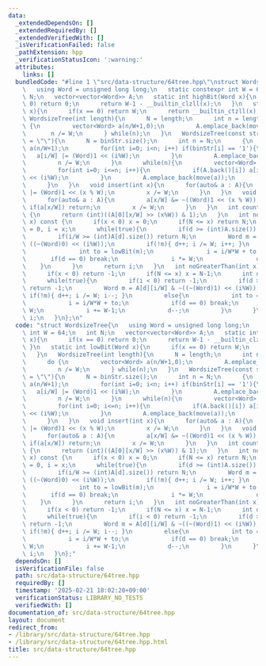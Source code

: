 ```yaml
---
data:
  _extendedDependsOn: []
  _extendedRequiredBy: []
  _extendedVerifiedWith: []
  _isVerificationFailed: false
  _pathExtension: hpp
  _verificationStatusIcon: ':warning:'
  attributes:
    links: []
  bundledCode: "#line 1 \"src/data-structure/64tree.hpp\"\nstruct WordsizeTree{\n\
    \   using Word = unsigned long long;\n   static constexpr int W = 64;\n   int\
    \ N;\n   vector<vector<Word>> A;\n   static int highBit(Word x){\n      if(x ==\
    \ 0) return 0;\n      return W-1 - __builtin_clzll(x);\n   }\n   static int lowBit(Word\
    \ x){\n      if(x == 0) return W;\n      return __builtin_ctzll(x);\n   }\n  \
    \ WordsizeTree(int length){\n      N = length;\n      int n = length;\n      do\
    \ {\n         vector<Word> a(n/W+1,0);\n         A.emplace_back(move(a));\n  \
    \       n /= W;\n      } while(n);\n   }\n   WordsizeTree(const string& binStr\
    \ = \"\"){\n      N = binStr.size();\n      int n = N;\n      {\n         vector<Word>\
    \ a(n/W+1);\n         for(int i=0; i<n; i++) if(binStr[i] == '1'){\n         \
    \   a[i/W] |= (Word)1 << (i%W);\n         }\n         A.emplace_back(move(a));\n\
    \         n /= W;\n      }\n      while(n){\n         vector<Word> a(n/W+1,0);\n\
    \         for(int i=0; i<=n; i++){\n            if(A.back()[i]) a[i/W] |= (Word)1\
    \ << (i%W);\n         }\n         A.emplace_back(move(a));\n         n /= W;\n\
    \      }\n   }\n   void insert(int x){\n      for(auto& a : A){\n         a[x/W]\
    \ |= (Word)1 << (x % W);\n         x /= W;\n      }\n   }\n   void erase(int x){\n\
    \      for(auto& a : A){\n         a[x/W] &= ~((Word)1 << (x % W));\n        \
    \ if(a[x/W]) return;\n         x /= W;\n      }\n   }\n   int count(int x) const\
    \ {\n      return (int)((A[0][x/W] >> (x%W)) & 1);\n   }\n   int noLessThan(int\
    \ x) const {\n      if(x < 0) x = 0;\n      if(N <= x) return N;\n      int d\
    \ = 0, i = x;\n      while(true){\n         if(d >= (int)A.size()) return N;\n\
    \         if(i/W >= (int)A[d].size()) return N;\n         Word m = A[d][i/W] &\
    \ ((~(Word)0) << (i%W));\n         if(!m){ d++; i /= W; i++; }\n         else{\n\
    \               int to = lowBit(m);\n               i = i/W*W + to;\n        \
    \       if(d == 0) break;\n               i *= W;\n               d--;\n     \
    \    }\n      }\n      return i;\n   }\n   int noGreaterThan(int x) const {\n\
    \      if(x < 0) return -1;\n      if(N <= x) x = N-1;\n      int d = 0, i = x;\n\
    \      while(true){\n         if(i < 0) return -1;\n         if(d >= (int)A.size())\
    \ return -1;\n         Word m = A[d][i/W] & ~((~(Word)1) << (i%W));\n        \
    \ if(!m){ d++; i /= W; i--; }\n         else{\n            int to = highBit(m);\n\
    \            i = i/W*W + to;\n            if(d == 0) break;\n            i *=\
    \ W;\n            i += W-1;\n            d--;\n         }\n      }\n      return\
    \ i;\n   }\n};\n"
  code: "struct WordsizeTree{\n   using Word = unsigned long long;\n   static constexpr\
    \ int W = 64;\n   int N;\n   vector<vector<Word>> A;\n   static int highBit(Word\
    \ x){\n      if(x == 0) return 0;\n      return W-1 - __builtin_clzll(x);\n  \
    \ }\n   static int lowBit(Word x){\n      if(x == 0) return W;\n      return __builtin_ctzll(x);\n\
    \   }\n   WordsizeTree(int length){\n      N = length;\n      int n = length;\n\
    \      do {\n         vector<Word> a(n/W+1,0);\n         A.emplace_back(move(a));\n\
    \         n /= W;\n      } while(n);\n   }\n   WordsizeTree(const string& binStr\
    \ = \"\"){\n      N = binStr.size();\n      int n = N;\n      {\n         vector<Word>\
    \ a(n/W+1);\n         for(int i=0; i<n; i++) if(binStr[i] == '1'){\n         \
    \   a[i/W] |= (Word)1 << (i%W);\n         }\n         A.emplace_back(move(a));\n\
    \         n /= W;\n      }\n      while(n){\n         vector<Word> a(n/W+1,0);\n\
    \         for(int i=0; i<=n; i++){\n            if(A.back()[i]) a[i/W] |= (Word)1\
    \ << (i%W);\n         }\n         A.emplace_back(move(a));\n         n /= W;\n\
    \      }\n   }\n   void insert(int x){\n      for(auto& a : A){\n         a[x/W]\
    \ |= (Word)1 << (x % W);\n         x /= W;\n      }\n   }\n   void erase(int x){\n\
    \      for(auto& a : A){\n         a[x/W] &= ~((Word)1 << (x % W));\n        \
    \ if(a[x/W]) return;\n         x /= W;\n      }\n   }\n   int count(int x) const\
    \ {\n      return (int)((A[0][x/W] >> (x%W)) & 1);\n   }\n   int noLessThan(int\
    \ x) const {\n      if(x < 0) x = 0;\n      if(N <= x) return N;\n      int d\
    \ = 0, i = x;\n      while(true){\n         if(d >= (int)A.size()) return N;\n\
    \         if(i/W >= (int)A[d].size()) return N;\n         Word m = A[d][i/W] &\
    \ ((~(Word)0) << (i%W));\n         if(!m){ d++; i /= W; i++; }\n         else{\n\
    \               int to = lowBit(m);\n               i = i/W*W + to;\n        \
    \       if(d == 0) break;\n               i *= W;\n               d--;\n     \
    \    }\n      }\n      return i;\n   }\n   int noGreaterThan(int x) const {\n\
    \      if(x < 0) return -1;\n      if(N <= x) x = N-1;\n      int d = 0, i = x;\n\
    \      while(true){\n         if(i < 0) return -1;\n         if(d >= (int)A.size())\
    \ return -1;\n         Word m = A[d][i/W] & ~((~(Word)1) << (i%W));\n        \
    \ if(!m){ d++; i /= W; i--; }\n         else{\n            int to = highBit(m);\n\
    \            i = i/W*W + to;\n            if(d == 0) break;\n            i *=\
    \ W;\n            i += W-1;\n            d--;\n         }\n      }\n      return\
    \ i;\n   }\n};"
  dependsOn: []
  isVerificationFile: false
  path: src/data-structure/64tree.hpp
  requiredBy: []
  timestamp: '2025-02-21 18:02:20+09:00'
  verificationStatus: LIBRARY_NO_TESTS
  verifiedWith: []
documentation_of: src/data-structure/64tree.hpp
layout: document
redirect_from:
- /library/src/data-structure/64tree.hpp
- /library/src/data-structure/64tree.hpp.html
title: src/data-structure/64tree.hpp
---
```

